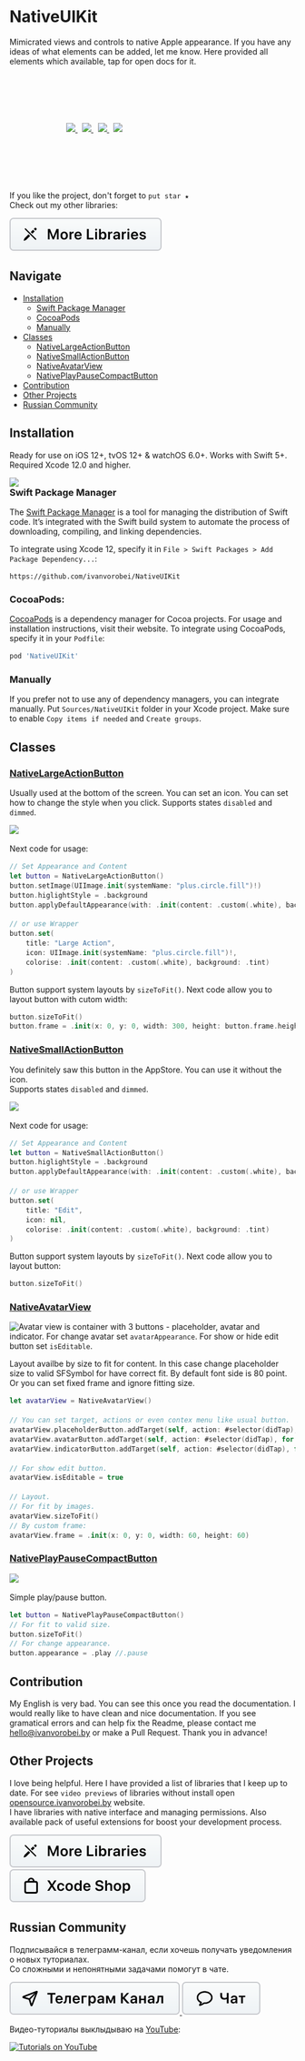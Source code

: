# NativeUIKit

Mimicrated views and controls to native Apple appearance. If you have any ideas of what elements can be added, let me know. Here provided all elements which available, tap for open docs for it.

<p float="left" style="margin: 100px">
    <a href="#NativeAvatarView">
        <img src="https://github.com/ivanvorobei/NativeUIKit/blob/main/Assets/Readme/Elements/NativeAvatarView.svg">
    </a>
    &nbsp;
    <a href="#NativeLargeActionButton">
        <img src="https://github.com/ivanvorobei/NativeUIKit/blob/main/Assets/Readme/Elements/NativeLargeActionButton.svg">
    </a>
    &nbsp;
    <a href="#NativeSmallActionButton">
        <img src="https://github.com/ivanvorobei/NativeUIKit/blob/main/Assets/Readme/Elements/NativeSmallActionButton.svg">
    </a>
    &nbsp;
    <a href="#NativePlayPauseCompactButton">
        <img src="https://github.com/ivanvorobei/NativeUIKit/blob/main/Assets/Readme/Elements/NativePlayPauseCompactButton.svg">
    </a>
</p>

If you like the project, don't forget to `put star ★`<br>Check out my other libraries:

<p float="left">
    <a href="https://opensource.ivanvorobei.by">
        <img src="https://github.com/ivanvorobei/Readme/blob/main/Buttons/more-libraries.svg">
    </a>
</p>

## Navigate

- [Installation](#installation)
    - [Swift Package Manager](#swift-package-manager)
    - [CocoaPods](#cocoapods)
    - [Manually](#manually)
- [Classes](#usage)
    - [NativeLargeActionButton](#NativeLargeActionButton)
    - [NativeSmallActionButton](#NativeSmallActionButton)
    - [NativeAvatarView](#NativeAvatarView)
    - [NativePlayPauseCompactButton](#NativePlayPauseCompactButton)
- [Сontribution](#сontribution)
- [Other Projects](#other-projects)
- [Russian Community](#russian-community)

## Installation

Ready for use on iOS 12+, tvOS 12+ & watchOS 6.0+. Works with Swift 5+. Required Xcode 12.0 and higher.

<img align="right" src="https://github.com/ivanvorobei/NativeUIKit/blob/main/Assets/Readme/spm-install-preview.png" width="520"/>

### Swift Package Manager

The [Swift Package Manager](https://swift.org/package-manager/) is a tool for managing the distribution of Swift code. It’s integrated with the Swift build system to automate the process of downloading, compiling, and linking dependencies.

To integrate using Xcode 12, specify it in `File > Swift Packages > Add Package Dependency...`:

```ogdl
https://github.com/ivanvorobei/NativeUIKit
```

### CocoaPods:

[CocoaPods](https://cocoapods.org) is a dependency manager for Cocoa projects. For usage and installation instructions, visit their website. To integrate using CocoaPods, specify it in your `Podfile`:

```ruby
pod 'NativeUIKit'
```

### Manually

If you prefer not to use any of dependency managers, you can integrate manually. Put `Sources/NativeUIKit` folder in your Xcode project. Make sure to enable `Copy items if needed` and `Create groups`.

## Classes


### [NativeLargeActionButton](https://github.com/ivanvorobei/NativeUIKit/blob/main/Sources/NativeUIKit/NativeLargeActionButton.swift)

Usually used at the bottom of the screen. You can set an icon. You can set how to change the style when you click. Supports states `disabled` and `dimmed`.

<p float="left">
    <a href="https://opensource.ivanvorobei.by">
        <img src="https://github.com/ivanvorobei/NativeUIKit/blob/main/Assets/Readme/Elements/NativeLargeActionButton.svg">
    </a>
</p>

Next code for usage:

```swift
// Set Appearance and Content
let button = NativeLargeActionButton()
button.setImage(UIImage.init(systemName: "plus.circle.fill")!)
button.higlightStyle = .background
button.applyDefaultAppearance(with: .init(content: .custom(.white), background: .tint))

// or use Wrapper
button.set(
    title: "Large Action",
    icon: UIImage.init(systemName: "plus.circle.fill")!,
    colorise: .init(content: .custom(.white), background: .tint)
)
```

Button support system layouts by `sizeToFit()`. Next code allow you to layout button with cutom width:

```swift
button.sizeToFit()
button.frame = .init(x: 0, y: 0, width: 300, height: button.frame.height)
```

### [NativeSmallActionButton](https://github.com/ivanvorobei/NativeUIKit/blob/main/Sources/NativeUIKit/NativeSmallActionButton.swift)

You definitely saw this button in the AppStore. You can use it without the icon.<br>
Supports states `disabled` and `dimmed`.

<p float="left">
    <a href="https://opensource.ivanvorobei.by">
        <img src="https://github.com/ivanvorobei/NativeUIKit/blob/main/Assets/Readme/Elements/NativeSmallActionButton.svg">
    </a>
</p>

Next code for usage:

```swift
// Set Appearance and Content
let button = NativeSmallActionButton()
button.higlightStyle = .background
button.applyDefaultAppearance(with: .init(content: .custom(.white), background: .tint))

// or use Wrapper
button.set(
    title: "Edit",
    icon: nil,
    colorise: .init(content: .custom(.white), background: .tint)
)
```

Button support system layouts by `sizeToFit()`. Next code allow you to layout button:

```swift
button.sizeToFit()
```

### [NativeAvatarView](https://github.com/ivanvorobei/NativeUIKit/blob/main/Sources/NativeUIKit/NativeAvatarView.swift)

<a href="https://opensource.ivanvorobei.by">
    <img align="left" src="https://github.com/ivanvorobei/NativeUIKit/blob/main/Assets/Readme/Elements/NativeAvatarView.svg"/>
</a>

Avatar view is container with 3 buttons - placeholder, avatar and indicator. For change avatar set `avatarAppearance`. For show or hide edit button set `isEditable`.

Layout availbe by size to fit for content. In this case change placeholder size to valid SFSymbol for have correct fit. By default font side is 80 point. Or you can set fixed frame and ignore fitting size.

```swift
let avatarView = NativeAvatarView()

// You can set target, actions or even contex menu like usual button.
avatarView.placeholderButton.addTarget(self, action: #selector(didTap), for: .touchUpInside)
avatarView.avatarButton.addTarget(self, action: #selector(didTap), for: .touchUpInside)
avatarView.indicatorButton.addTarget(self, action: #selector(didTap), for: .touchUpInside)

// For show edit button.
avatarView.isEditable = true

// Layout.
// For fit by images.
avatarView.sizeToFit()
// By custom frame:
avatarView.frame = .init(x: 0, y: 0, width: 60, height: 60)
```

### [NativePlayPauseCompactButton](https://github.com/ivanvorobei/NativeUIKit/blob/main/Sources/NativeUIKit/NativePlayPauseCompactButton.swift)

<p float="left">
    <a href="https://opensource.ivanvorobei.by">
        <img src="https://github.com/ivanvorobei/NativeUIKit/blob/main/Assets/Readme/Elements/NativePlayPauseCompactButton.svg">
    </a>
</p>

Simple play/pause button.

```swift
let button = NativePlayPauseCompactButton()
// For fit to valid size.
button.sizeToFit()
// For change appearance.
button.appearance = .play //.pause
```

## Сontribution

My English is very bad. You can see this once you read the documentation. I would really like to have clean and nice documentation. If you see gramatical errors and can help fix the Readme, please contact me hello@ivanvorobei.by or make a Pull Request. Thank you in advance!

## Other Projects

I love being helpful. Here I have provided a list of libraries that I keep up to date. For see `video previews` of libraries without install open [opensource.ivanvorobei.by](https://opensource.ivanvorobei.by) website.<br>
I have libraries with native interface and managing permissions. Also available pack of useful extensions for boost your development process.

<p float="left">
    <a href="https://opensource.ivanvorobei.by">
        <img src="https://github.com/ivanvorobei/Readme/blob/main/Buttons/more-libraries.svg">
    </a>
        <a href="https://xcodeshop.ivanvorobei.by">
        <img src="https://github.com/ivanvorobei/Readme/blob/main/Buttons/xcode-shop.svg">
    </a>
</p>

## Russian Community

Подписывайся в телеграмм-канал, если хочешь получать уведомления о новых туториалах.<br>
Со сложными и непонятными задачами помогут в чате.

<p float="left">
    <a href="https://tutorials.ivanvorobei.by/telegram/channel">
        <img src="https://github.com/ivanvorobei/Readme/blob/main/Buttons/open-telegram-channel.svg">
    </a>
    <a href="https://tutorials.ivanvorobei.by/telegram/chat">
        <img src="https://github.com/ivanvorobei/Readme/blob/main/Buttons/russian-community-chat.svg">
    </a>
</p>

Видео-туториалы выклыдываю на [YouTube](https://tutorials.ivanvorobei.by/youtube):

[![Tutorials on YouTube](https://cdn.ivanvorobei.by/github/readme/youtube-preview.jpg)](https://tutorials.ivanvorobei.by/youtube)
